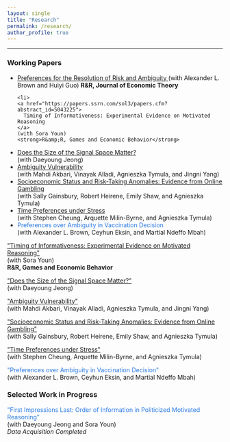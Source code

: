 ```yaml
---
layout: single
title: "Research"
permalink: /research/
author_profile: true
---
```


---

### Working Papers
<ul style="margin-top:0.25rem;">
    <li>
    <a href="https://papers.ssrn.com/sol3/papers.cfm?abstract_id=4092231">
      Preferences for the Resolution of Risk and Ambiguity
    </a>
    (with Alexander L. Brown and Huiyi Guo)
    <strong>R&amp;R, Journal of Economic Theory</strong>
    </li>
  
    <li>
    <a href="https://papers.ssrn.com/sol3/papers.cfm?abstract_id=5043225">
      Timing of Informativeness: Experimental Evidence on Motivated Reasoning
    </a>
    (with Sora Youn)
    <strong>R&amp;R, Games and Economic Behavior</strong>
  </li>

   <li>
    <a href="https://hyundamje.github.io/papers/Signal_Space.pdf">
      Does the Size of the Signal Space Matter?
    </a><br>
    (with Daeyoung Jeong)
  </li>

  <li>
    <a href="https://papers.ssrn.com/sol3/papers.cfm?abstract_id=4655454">
      Ambiguity Vulnerability
    </a><br>
    (with Mahdi Akbari, Vinayak Alladi, Agnieszka Tymula, and Jingni Yang)
  </li>

  <li>
    <a href="https://hyundamje.github.io/papers/SES_on_gambling.pdf">
      Socioeconomic Status and Risk-Taking Anomalies: Evidence from Online Gambling
    </a><br>
    (with Sally Gainsbury, Robert Heirene, Emily Shaw, and Agnieszka Tymula)
  </li>

  <li>
    <a href="https://hyundamje.github.io/papers/Stress.pdf">
      Time Preferences under Stress
    </a><br>
    (with Stephen Cheung, Arquette Milin-Byrne, and Agnieszka Tymula)
  </li>

  <li>
    <span style="color:#2a7ae2;">
      Preferences over Ambiguity in Vaccination Decision
    </span><br>
    (with Alexander L. Brown, Ceyhun Eksin, and Martial Ndeffo Mbah)
  </li>
  
</ul>


  
  ["Timing of Informativeness: Experimental Evidence on Motivated Reasoning"](https://papers.ssrn.com/sol3/papers.cfm?abstract_id=5043225)  
  (with Sora Youn)  
  **R&R, Games and Economic Behavior**
  
  ["Does the Size of the Signal Space Matter?"](https://hyundamje.github.io/papers/Signal_Space.pdf)  
  (with Daeyoung Jeong)
    
  ["Ambiguity Vulnerability"](https://papers.ssrn.com/sol3/papers.cfm?abstract_id=4655454)  
  (with Mahdi Akbari, Vinayak Alladi, Agnieszka Tymula, and Jingni Yang)   

  ["Socioeconomic Status and Risk-Taking Anomalies: Evidence from Online Gambling"](https://hyundamje.github.io/papers/SES_on_gambling.pdf)   
  (with Sally Gainsbury, Robert Heirene, Emily Shaw, and Agnieszka Tymula)

  ["Time Preferences under Stress"](https://hyundamje.github.io/papers/Stress.pdf)     
  (with Stephen Cheung, Arquette Milin-Byrne, and Agnieszka Tymula)   
    
  <span style="color: #2a7ae2;">"Preferences over Ambiguity in Vaccination Decision"</span>       
  (with Alexander L. Brown, Ceyhun Eksin, and Martial Ndeffo Mbah) 
   


### Selected Work in Progress
  
  <span style="color: #2a7ae2;">"First Impressions Last: Order of Information in Politicized Motivated Reasoning"</span>      
  (with Daeyoung Jeong and Sora Youn)   
  _Data Acquisition Completed_


